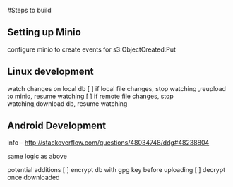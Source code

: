 #Steps to build

## Setting up Minio

configure minio to create events for s3:ObjectCreated:Put

## Linux development

watch changes on local db
[ ] if local file changes, stop watching ,reupload to minio, resume watching
[ ] if remote file changes, stop watching,download db, resume watching

## Android Development

info - http://stackoverflow.com/questions/48034748/ddg#48238804

same logic as above

potential additions
[ ] encrypt db with gpg key before uploading
[ ] decrypt once downloaded
